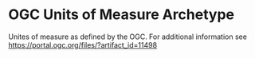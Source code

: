 # OGC Units of Measure Archetype

Unites of measure as defined by the OGC. For additional information see https://portal.ogc.org/files/?artifact_id=11498
